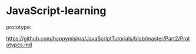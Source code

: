 # JavaScript-learning

prototype:

https://github.com/happymishra/JavaScriptTutorials/blob/master/Part2/Prototypes.md
